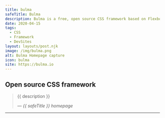 ```yaml
---
title: bulma
safeTitle: Bulma
description: Bulma is a free, open source CSS framework based on Flexbox and used by more than 200,000 developers.
date: 2020-04-15
tags:
  - CSS
  - Framework
  - DevSites
layout: layouts/post.njk
image: /img/bulma.png
alt: Bulma Homepage capture
icon: bulma
site: https://bulma.io
---
```


<div class="box">

## Open source CSS framework

<!-- <figure class="image">
<img alt="{{ alt }}" src="{{ image }}">
</figure> -->

> {{ description }}
>
> <cite>&mdash; {{ safeTitle }} homepage</cite>

</div>

---